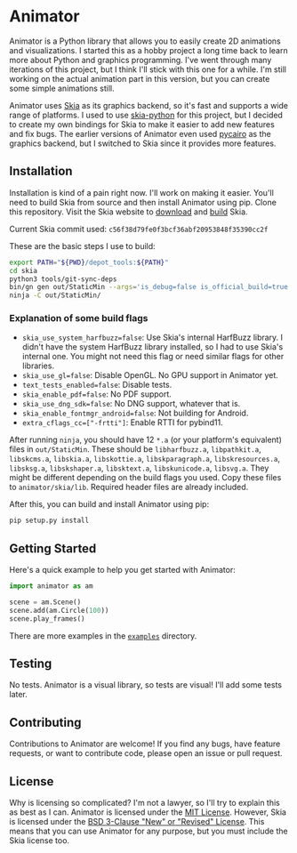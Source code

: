 # Animator

Animator is a Python library that allows you to easily create 2D animations and visualizations. I started this as a hobby project a long time back to learn more about Python and graphics programming. I've went through many iterations of this project, but I think I'll stick with this one for a while. I'm still working on the actual animation part in this version, but you can create some simple animations still.

Animator uses [Skia](https://skia.org/) as its graphics backend, so it's fast and supports a wide range of platforms. I used to use [skia-python](https://github.com/kyamagu/skia-python) for this project, but I decided to create my own bindings for Skia to make it easier to add new features and fix bugs. The earlier versions of Animator even used [pycairo](https://github.com/pygobject/pycairo) as the graphics backend, but I switched to Skia since it provides more features.

## Installation

Installation is kind of a pain right now. I'll work on making it easier. You'll need to build Skia from source and then install Animator using pip. Clone this repository. Visit the Skia website to [download](https://skia.org/docs/user/download) and [build](https://skia.org/docs/user/build) Skia.

Current Skia commit used: `c56f38d79fe0f3bcf36abf20953848f35390cc2f`

These are the basic steps I use to build:

```bash
export PATH="${PWD}/depot_tools:${PATH}"
cd skia
python3 tools/git-sync-deps
bin/gn gen out/StaticMin --args='is_debug=false is_official_build=true skia_enable_tools=true skia_use_system_harfbuzz=false skia_use_libfuzzer_defaults=false skia_use_gl=false text_tests_enabled=false skia_enable_pdf=false skia_enable_gpu=false skia_use_dng_sdk=false skia_enable_skvm_jit_when_possible=true skia_enable_skgpu_v1=false skia_enable_fontmgr_android=false skia_enable_discrete_gpu=false skia_build_fuzzers=false paragraph_tests_enabled=false cc="clang-14" cxx="clang++-14" extra_cflags_cc=["-frtti"] extra_ldflags=["-lrt"]'
ninja -C out/StaticMin/
```

### Explanation of some build flags

- `skia_use_system_harfbuzz=false`: Use Skia's internal HarfBuzz library. I didn't have the system HarfBuzz library installed, so I had to use Skia's internal one. You might not need this flag or need similar flags for other libraries.
- `skia_use_gl=false`: Disable OpenGL. No GPU support in Animator yet.
- `text_tests_enabled=false`: Disable tests.
- `skia_enable_pdf=false`: No PDF support.
- `skia_use_dng_sdk=false`: No DNG support, whatever that is.
- `skia_enable_fontmgr_android=false`: Not building for Android.
- `extra_cflags_cc=["-frtti"]`: Enable RTTI for pybind11.

After running `ninja`, you should have 12 `*.a` (or your platform's equivalent) files in `out/StaticMin`. These should be `libharfbuzz.a`, `libpathkit.a`, `libskcms.a`, `libskia.a`, `libskottie.a`, `libskparagraph.a`, `libskresources.a`, `libsksg.a`, `libskshaper.a`, `libsktext.a`, `libskunicode.a`, `libsvg.a`. They might be different depending on the build flags you used. Copy these files to `animator/skia/lib`. Required header files are already included.

After this, you can build and install Animator using pip:

```bash
pip setup.py install
```

## Getting Started

Here's a quick example to help you get started with Animator:

```python
import animator as am

scene = am.Scene()
scene.add(am.Circle(100))
scene.play_frames()
```

There are more examples in the [`examples`](/examples) directory.

## Testing

No tests. Animator is a visual library, so tests are visual! I'll add some tests later.

## Contributing

Contributions to Animator are welcome! If you find any bugs, have feature requests, or want to contribute code, please open an issue or pull request.

## License

Why is licensing so complicated? I'm not a lawyer, so I'll try to explain this as best as I can. Animator is licensed under the [MIT License](/LICENSE). However, Skia is licensed under the [BSD 3-Clause "New" or "Revised" License](https://github.com/google/skia/blob/main/LICENSE). This means that you can use Animator for any purpose, but you must include the Skia license too.
